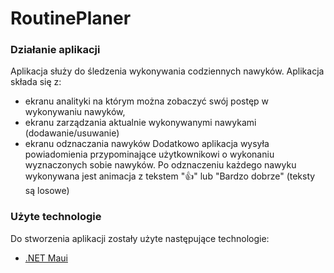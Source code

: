 # RoutinePlaner

### Działanie aplikacji
Aplikacja służy do śledzenia wykonywania codziennych nawyków.
Aplikacja składa się z:
- ekranu analityki na którym można zobaczyć swój postęp w wykonywaniu nawyków,
- ekranu zarządzania aktualnie wykonywanymi nawykami (dodawanie/usuwanie)
- ekranu odznaczania nawyków
Dodatkowo aplikacja wysyła powiadomienia przypominające użytkownikowi o wykonaniu wyznaczonych sobie nawyków.
Po odznaczeniu każdego nawyku wykonywana jest animacja z tekstem "👍" lub "Bardzo dobrze" (teksty są losowe)

### Użyte technologie
Do stworzenia aplikacji zostały użyte następujące technologie:
- [.NET Maui](https://dotnet.microsoft.com/en-us/apps/maui)
